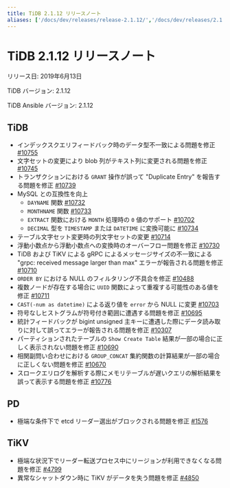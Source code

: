 ```yaml
---
title: TiDB 2.1.12 リリースノート
aliases: ['/docs/dev/releases/release-2.1.12/','/docs/dev/releases/2.1.12/']
---
```


# TiDB 2.1.12 リリースノート

リリース日: 2019年6月13日

TiDB バージョン: 2.1.12

TiDB Ansible バージョン: 2.1.12

## TiDB

- インデックスクエリフィードバック時のデータ型不一致による問題を修正 [#10755](https://github.com/pingcap/tidb/pull/10755)
- 文字セットの変更により blob 列がテキスト列に変更される問題を修正 [#10745](https://github.com/pingcap/tidb/pull/10745)
- トランザクションにおける `GRANT` 操作が誤って "Duplicate Entry" を報告する問題を修正 [#10739](https://github.com/pingcap/tidb/pull/10739)
- MySQL との互換性を向上
    - `DAYNAME` 関数 [#10732](https://github.com/pingcap/tidb/pull/10732)
    - `MONTHNAME` 関数 [#10733](https://github.com/pingcap/tidb/pull/10733)
    - `EXTRACT` 関数における `MONTH` 処理時の `0` 値のサポート [#10702](https://github.com/pingcap/tidb/pull/10702)
    - `DECIMAL` 型を `TIMESTAMP` または `DATETIME` に変換可能に [#10734](https://github.com/pingcap/tidb/pull/10734)
- テーブル文字セット変更時の列文字セットの変更 [#10714](https://github.com/pingcap/tidb/pull/10714)
- 浮動小数点から浮動小数点への変換時のオーバーフロー問題を修正 [#10730](https://github.com/pingcap/tidb/pull/10730)
- TiDB および TiKV による gRPC によるメッセージサイズの不一致による "grpc: received message larger than max" エラーが報告される問題を修正 [#10710](https://github.com/pingcap/tidb/pull/10710)
- `ORDER BY` における NULL のフィルタリング不具合を修正 [#10488](https://github.com/pingcap/tidb/pull/10488)
- 複数ノードが存在する場合に `UUID` 関数によって重複する可能性のある値を修正 [#10711](https://github.com/pingcap/tidb/pull/10711)
- `CAST(-num as datetime)` による返り値を `error` から NULL に変更 [#10703](https://github.com/pingcap/tidb/pull/10703)
- 符号なしヒストグラムが符号付き範囲に遭遇する問題を修正 [#10695](https://github.com/pingcap/tidb/pull/10695)
- 統計フィードバックが bigint unsigned 主キーに遭遇した際にデータ読み取りに対して誤ってエラーが報告される問題を修正 [#10307](https://github.com/pingcap/tidb/pull/10307)
- パーティションされたテーブルの `Show Create Table` 結果が一部の場合に正しく表示されない問題を修正 [#10690](https://github.com/pingcap/tidb/pull/10690)
- 相関副問い合わせにおける `GROUP_CONCAT` 集約関数の計算結果が一部の場合に正しくない問題を修正 [#10670](https://github.com/pingcap/tidb/pull/10670)
- スロークエリログを解析する際にメモリテーブルが遅いクエリの解析結果を誤って表示する問題を修正 [#10776](https://github.com/pingcap/tidb/pull/10776)

## PD

- 極端な条件下で etcd リーダー選出がブロックされる問題を修正 [#1576](https://github.com/pingcap/pd/pull/1576)

## TiKV

- 極端な状況下でリーダー転送プロセス中にリージョンが利用できなくなる問題を修正 [#4799](https://github.com/tikv/tikv/pull/4734)
- 異常なシャットダウン時に TiKV がデータを失う問題を修正 [#4850](https://github.com/tikv/tikv/pull/4850)